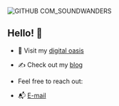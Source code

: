 ![GITHUB COM_SOUNDWANDERS](https://user-images.githubusercontent.com/69735204/113229095-4364da80-9264-11eb-96e3-2bff679d43cc.png)


## Hello! 👋


- 🔗 Visit my [digital oasis](https://jcoletta.com)

- ✍️ Check out my [blog](https://yamabiko.vercel.app/)

- Feel free to reach out:
- 📬 [E-mail](mailto:soundwanders@gmail.com)
